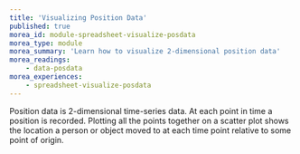 ```yaml
---
title: 'Visualizing Position Data'
published: true
morea_id: module-spreadsheet-visualize-posdata
morea_type: module
morea_summary: 'Learn how to visualize 2-dimensional position data'
morea_readings:
    - data-posdata
morea_experiences:
    - spreadsheet-visualize-posdata
---
```

Position data is 2-dimensional time-series data. At each point in time
a position is recorded. Plotting all the points together on a scatter
plot shows the location a person or object moved to at each time point
relative to some point of origin.
